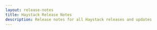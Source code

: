 ```yaml
---
layout: release-notes
title: Haystack Release Notes
description: Release notes for all Haystack releases and updates
---
```

